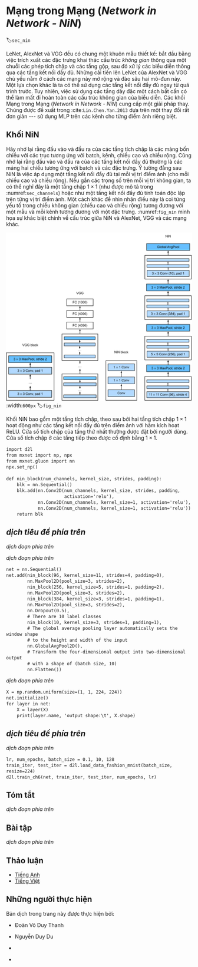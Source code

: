 <!-- ===================== Bắt đầu dịch Phần 1 ==================== -->
<!-- ========================================= REVISE PHẦN 1 - BẮT ĐẦU =================================== -->

<!--
# Network in Network (NiN)
-->

# Mạng trong Mạng (_Network in Network - NiN_)
:label:`sec_nin`

<!--
LeNet, AlexNet, and VGG all share a common design pattern: extract features exploiting *spatial* structure via a sequence of convolutions and pooling layers
and then post-process the representations via fully-connected layers.
The improvements upon LeNet by AlexNet and VGG mainly lie in how these later networks widen and deepen these two modules.
Alternatively, one could imagine using fully-connected layers earlier in the process.
However, a careless use of dense layers might give up the spatial structure of the representation entirely,
Network in Network (NiN) blocks offer an alternative.
They were proposed in :cite:`Lin.Chen.Yan.2013` based on a very simple insight---to use an MLP on the channels for each pixel separately.
-->

LeNet, AlexNet và VGG đều có chung một khuôn mẫu thiết kế: bắt đầu bằng việc trích xuất các đặc trưng khai thác cấu trúc *không gian* thông qua một chuỗi các phép tích chập và các tầng gộp, sau đó xử lý các biểu diễn thông qua các tầng kết nối đầy đủ.
Những cải tiến lên LeNet của AlexNet và VGG chủ yếu nằm ở cách các mạng này mở rộng và đào sâu hai mô-đun này.
Một lựa chọn khác là ta có thể sử dụng các tầng kết nối đầy đủ ngay từ quá trình trước.
Tuy nhiên, việc sử dụng các tầng dày đặc một cách bất cẩn có thể làm mất đi hoàn toàn các cấu trúc không gian của biểu diễn. 
Các khối Mạng trong Mạng (_Network in Network - NiN_) cung cấp một giải pháp thay.
Chúng được đề xuất trong :cite:`Lin.Chen.Yan.2013` dựa trên một thay đổi rất đơn giản --- sử dụng MLP trên các kênh cho từng điểm ảnh riêng biệt.

<!--
## NiN Blocks
-->

## Khối NiN

<!--
Recall that the inputs and outputs of convolutional layers consist of four-dimensional arrays with axes corresponding to the batch, channel, height, and width.
Also recall that the inputs and outputs of fully-connected layers are typically two-dimensional arrays corresponding to the batch, and features.
The idea behind NiN is to apply a fully-connected layer at each pixel location (for each height and  width).
If we tie the weights across each spatial location, we could think of this as a $1\times 1$ convolutional layer
(as described in :numref:`sec_channels`) or as a fully-connected layer acting independently on each pixel location.
Another way to view this is to think of each element in the spatial dimension (height and width) as equivalent to an example
and the channel as equivalent to a feature. :numref:`fig_nin` illustrates the main structural differences between NiN and AlexNet, VGG, and other networks.
-->


Hãy nhớ lại rằng đầu vào và đầu ra của các tầng tích chập là các mảng bốn chiều với các trục tương ứng với batch, kênh, chiều cao và chiều rộng.
Cũng nhớ lại rằng đầu vào và đầu ra của các tầng kết nối đầy đủ thường là các mảng hai chiều tương ứng với batch và các đặc trưng.
Ý tưởng đằng sau NiN là việc áp dụng một tầng kết nối đầy đủ tại mỗi vị trí điểm ảnh (cho mỗi chiều cao và chiều rộng).
Nếu gắn các trọng số trên mỗi vị trí không gian, ta có thể nghĩ đây là một tầng chập $1\times 1$ (như được mô tả trong :numref:`sec_channels`) hoặc như một tầng kết nối đầy đủ tính toán độc lập trên từng vị trí điểm ảnh.
Một cách khác để nhìn nhận điều này là coi từng yếu tố trong chiều không gian (chiều cao và chiều rộng) tương đương với một mẫu
và mỗi kênh tương đương với một đặc trưng. :numref:`fig_nin` minh họa sự khác biệt chính về cấu trúc giữa NiN và AlexNet, VGG và các mạng khác.

<!--
![The figure on the left shows the network structure of AlexNet and VGG, and the figure on the right shows the network structure of NiN. ](../img/nin.svg)
-->

![Hình bên trái biểu diễn cấu trúc mạng của AlexNet và VGG, và hình bênh phải biểu diễn cấu trúc mạng của NiN](../img/nin.svg)
:width:`600px`
:label:`fig_nin`


<!--
The NiN block consists of one convolutional layer followed by two $1\times 1$ convolutional layers that act as per-pixel fully-connected layers with ReLU activations.
The convolution width of the first layer is typically set by the user.
The subsequent widths are fixed to $1 \times 1$.
-->

Khối NiN bao gồm một tầng tích chập, theo sau bởi hai tầng tích chập $1\times 1$ hoạt động như các tầng kết nối đầy đủ trên điểm ảnh với hàm kích hoạt ReLU.
Cửa sổ tích chập của tầng thứ nhất thường được đặt bởi người dùng.
Cửa sổ tích chập ở các tầng tiếp theo được cố định bằng $1 \times 1$.

```{.python .input  n=2}
import d2l
from mxnet import np, npx
from mxnet.gluon import nn
npx.set_np()

def nin_block(num_channels, kernel_size, strides, padding):
    blk = nn.Sequential()
    blk.add(nn.Conv2D(num_channels, kernel_size, strides, padding,
                      activation='relu'),
            nn.Conv2D(num_channels, kernel_size=1, activation='relu'),
            nn.Conv2D(num_channels, kernel_size=1, activation='relu'))
    return blk
```

<!-- ===================== Kết thúc dịch Phần 1 ===================== -->

<!-- ===================== Bắt đầu dịch Phần 2 ===================== -->

<!-- ========================================= REVISE PHẦN 1 - KẾT THÚC ===================================-->

<!-- ========================================= REVISE PHẦN 2 - BẮT ĐẦU ===================================-->

<!--
## NiN Model
-->

## *dịch tiêu đề phía trên*

<!--
The original NiN network was proposed shortly after AlexNet and clearly draws some inspiration.
NiN uses convolutional layers with window shapes of $11\times 11$, $5\times 5$, and $3\times 3$, and the corresponding numbers of output channels are the same as in AlexNet.
Each NiN block is followed by a maximum pooling layer with a stride of 2 and a window shape of $3\times 3$.
-->

*dịch đoạn phía trên*

<!--
Once significant difference between NiN and AlexNet is that NiN avoids dense connections altogether.
Instead, NiN uses an NiN block with a number of output channels equal to the number of label classes, followed by a *global* average pooling layer,
yielding a vector of [logits](https://en.wikipedia.org/wiki/Logit).
One advantage of NiN's design is that it significantly reduces the number of required model parameters.
However, in practice, this design sometimes requires increased model training time.
-->

*dịch đoạn phía trên*

```{.python .input  n=9}
net = nn.Sequential()
net.add(nin_block(96, kernel_size=11, strides=4, padding=0),
        nn.MaxPool2D(pool_size=3, strides=2),
        nin_block(256, kernel_size=5, strides=1, padding=2),
        nn.MaxPool2D(pool_size=3, strides=2),
        nin_block(384, kernel_size=3, strides=1, padding=1),
        nn.MaxPool2D(pool_size=3, strides=2),
        nn.Dropout(0.5),
        # There are 10 label classes
        nin_block(10, kernel_size=3, strides=1, padding=1),
        # The global average pooling layer automatically sets the window shape
        # to the height and width of the input
        nn.GlobalAvgPool2D(),
        # Transform the four-dimensional output into two-dimensional output
        # with a shape of (batch size, 10)
        nn.Flatten())
```

<!--
We create a data example to see the output shape of each block.
-->

*dịch đoạn phía trên*

```{.python .input}
X = np.random.uniform(size=(1, 1, 224, 224))
net.initialize()
for layer in net:
    X = layer(X)
    print(layer.name, 'output shape:\t', X.shape)
```

<!-- ===================== Kết thúc dịch Phần 2 ===================== -->

<!-- ===================== Bắt đầu dịch Phần 3 ===================== -->

<!--
## Data Acquisition and Training
-->

## *dịch tiêu đề phía trên*

<!--
As before we use Fashion-MNIST to train the model.
NiN's training is similar to that for AlexNet and VGG, but it often uses a larger learning rate.
-->

*dịch đoạn phía trên*

```{.python .input}
lr, num_epochs, batch_size = 0.1, 10, 128
train_iter, test_iter = d2l.load_data_fashion_mnist(batch_size, resize=224)
d2l.train_ch6(net, train_iter, test_iter, num_epochs, lr)
```

<!--
## Summary
-->

## Tóm tắt

<!--
* NiN uses blocks consisting of a convolutional layer and multiple $1\times 1$ convolutional layer. This can be used within the convolutional stack to allow for more per-pixel nonlinearity.
* NiN removes the fully connected layers and replaces them with global average pooling (i.e., summing over all locations) after reducing the number of channels to the desired number of outputs (e.g., 10 for Fashion-MNIST).
* Removing the dense layers reduces overfitting. NiN has dramatically fewer parameters.
* The NiN design influenced many subsequent convolutional neural networks designs.
-->

*dịch đoạn phía trên*

<!--
## Exercises
-->

## Bài tập

<!--
1. Tune the hyper-parameters to improve the classification accuracy.
2. Why are there two $1\times 1$ convolutional layers in the NiN block? Remove one of them, and then observe and analyze the experimental phenomena.
3. Calculate the resource usage for NiN
    * What is the number of parameters?
    * What is the amount of computation?
    * What is the amount of memory needed during training?
    * What is the amount of memory needed during inference?
4. What are possible problems with reducing the $384 \times 5 \times 5$ representation to a $10 \times 5 \times 5$ representation in one step?
-->

*dịch đoạn phía trên*

<!-- ===================== Kết thúc dịch Phần 3 ===================== -->
<!-- ========================================= REVISE PHẦN 2 - KẾT THÚC ===================================-->

<!--
## [Discussions](https://discuss.mxnet.io/t/2356)
-->

## Thảo luận
* [Tiếng Anh](https://discuss.mxnet.io/t/2356)
* [Tiếng Việt](https://forum.machinelearningcoban.com/c/d2l)

## Những người thực hiện
Bản dịch trong trang này được thực hiện bởi:
<!--
Tác giả của mỗi Pull Request điền tên mình và tên những người review mà bạn thấy
hữu ích vào từng phần tương ứng. Mỗi dòng một tên, bắt đầu bằng dấu `*`.

Lưu ý:
* Nếu reviewer không cung cấp tên, bạn có thể dùng tên tài khoản GitHub của họ
với dấu `@` ở đầu. Ví dụ: @aivivn.

* Tên đầy đủ của các reviewer có thể được tìm thấy tại https://github.com/aivivn/d2l-vn/blob/master/docs/contributors_info.md
-->

* Đoàn Võ Duy Thanh
<!-- Phần 1 -->
* Nguyễn Duy Du

<!-- Phần 2 -->
*

<!-- Phần 3 -->
*
